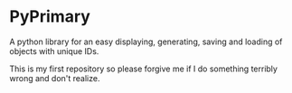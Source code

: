 # PyPrimary
A python library for an easy displaying, generating, saving and loading of objects with unique IDs.

This is my first repository so please forgive me if I do something terribly wrong and don't realize.

